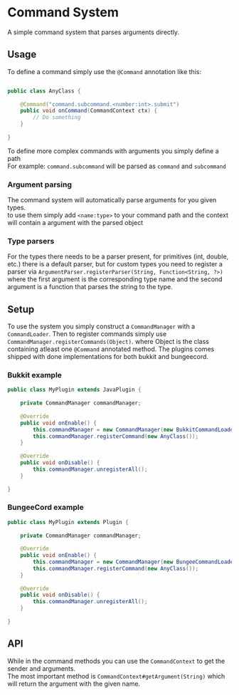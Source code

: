 # Command System
A simple command system that parses arguments directly.

## Usage
To define a command simply use the `@Command` annotation like this:
```java

public class AnyClass {
    
    @Command("command.subcommand.<number:int>.submit")
    public void onCommand(CommandContext ctx) {
        // Do something
    }
    
}
```
To define more complex commands with arguments you simply define a path   
For example: `command.subcommand` will be parsed as `command` and `subcommand`

### Argument parsing
The command system will automatically parse arguments for you given types.   
to use them simply add `<name:type>` to your command path and the context
will contain a argument with the parsed object

### Type parsers
For the types there needs to be a parser present, for primitives (int, double, etc.)
there is a default parser, but for custom types you need to register a parser via
`ArgumentParser.registerParser(String, Function<String, ?>)` where the first argument is the corresponding type name and
the second argument is a function that parses the string to the type.

## Setup

To use the system you simply construct a `CommandManager` with a `CommandLoader`.
Then to register commands simply use `CommandManager.registerCommands(Object)`. where Object is the class containing
atleast one `@Command` annotated method.
The plugins comes shipped with done implementations for both bukkit and bungeecord.

### Bukkit example
```java
public class MyPlugin extends JavaPlugin {
    
    private CommandManager commandManager;
    
    @Override
    public void onEnable() {
        this.commandManager = new CommandManager(new BukkitCommandLoader(this));
        this.commandManager.registerCommand(new AnyClass());
    }
    
    @Override
    public void onDisable() {
        this.commandManager.unregisterAll();
    }
    
}
```

### BungeeCord example
```java
public class MyPlugin extends Plugin {
    
    private CommandManager commandManager;
    
    @Override
    public void onEnable() {
        this.commandManager = new CommandManager(new BungeeCommandLoader(this));
        this.commandManager.registerCommand(new AnyClass());
    }
    
    @Override
    public void onDisable() {
        this.commandManager.unregisterAll();
    }
    
}
```

## API
While in the command methods you can use the `CommandContext` to get the sender and arguments.   
The most important method is `CommandContext#getArgument(String)` which will return the argument with the given name.
